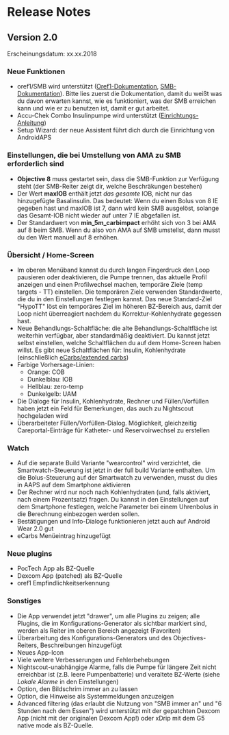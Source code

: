 # Release Notes

## Version 2.0

Erscheinungsdatum: xx.xx.2018

### Neue Funktionen

* oref1/SMB wird unterstützt ([Oref1-Dokumentation](http://androidaps.readthedocs.io/en/latest/DE/konfigurations-generator.html#sensitivitat-oref1), [SMB-Dokumentation](http://androidaps.readthedocs.io/en/latest/DE/konfigurations-generator.html#smb)). Bitte lies zuerst die Dokumentation, damit du weißt was du davon erwarten kannst, wie es funktioniert, was der SMB erreichen kann und wie er zu benutzen ist, damit er gut arbeitet.
* Accu-Chek Combo Insulinpumpe wird unterstützt ([Einrichtungs-Anleitung](http://androidaps.readthedocs.io/en/latest/DE/einstellungen.html#akku-chek-combo))
* Setup Wizard: der neue Assistent führt dich durch die Einrichtung von AndroidAPS 

### Einstellungen, die bei Umstellung von AMA zu SMB erforderlich sind

* **Objective 8** muss gestartet sein, dass die SMB-Funktion zur Verfügung steht (der SMB-Reiter zeigt dir, welche Beschräkungen bestehen)
* Der Wert **maxIOB** enthält jetzt _das gesamte_ IOB, nicht nur das hinzugefügte Basalinsulin. Das bedeutet: Wenn du einen Bolus von 8 IE gegeben hast und maxIOB ist 7, dann wird kein SMB ausgelöst, solange das Gesamt-IOB nicht wieder auf unter 7 IE abgefallen ist.
* Der Standardwert von **min_5m_carbimpact** erhöht sich von 3 bei AMA auf 8 beim SMB. Wenn du also von AMA auf SMB umstellst, dann musst du den Wert manuell auf 8 erhöhen.

### Übersicht / Home-Screen

* Im oberen Menüband kannst du durch langen Fingerdruck den Loop pausieren oder deaktivieren, die Pumpe trennen, das aktuelle Profil anzeigen und einen Profilwechsel machen, temporäre Ziele (temp targets - TT) einstellen. Die temporären Ziele verwenden Standardwerte, die du in den Einstellungen festlegen kannst. Das neue Standard-Ziel "HypoTT" löst ein temporäres Ziel im höheren BZ-Bereich aus, damit der Loop nicht überreagiert nachdem du Korrektur-Kohlenhydrate gegessen hast.
* Neue Behandlungs-Schaltfläche: die alte Behandlungs-Schaltfläche ist weiterhin verfügbar, aber standardmäßig deaktiviert. Du kannst jetzt selbst einstellen, welche Schaltflächen du auf dem Home-Screen haben willst. Es gibt neue Schaltflächen für: Insulin, Kohlenhydrate (einschließlich [eCarbs/extended carbs](http://androidaps.readthedocs.io/en/latest/EN/Usage/Extended-Carbs.html))
* Farbige Vorhersage-Linien:
  * Orange: COB
  * Dunkelblau: IOB
  * Hellblau: zero-temp
  * Dunkelgelb: UAM
* Die Dialoge für Insulin, Kohlenhydrate, Rechner und Füllen/Vorfüllen haben jetzt ein Feld für Bemerkungen, das auch zu Nightscout hochgeladen wird
* Überarbeiteter Füllen/Vorfüllen-Dialog. Möglichkeit, gleichzeitig Careportal-Einträge für Katheter- und Reservoirwechsel zu erstellen

### Watch

* Auf die separate Build Variante "wearcontrol" wird verzichtet, die Smartwatch-Steuerung ist jetzt in der full build Variante enthalten. Um die Bolus-Steuerung auf der Smartwatch zu verwenden, musst du dies in AAPS auf dem Smartphone aktivieren
* Der Rechner wird nur noch nach Kohlenhydraten (und, falls aktiviert, nach einem Prozentsatz) fragen. Du kannst in den Einstellungen auf dem Smartphone festlegen, welche Parameter bei einem Uhrenbolus in die Berechnung einbezogen werden sollen.
* Bestätigungen und Info-Dialoge funktionieren jetzt auch auf Android Wear 2.0 gut
* eCarbs Menüeintrag hinzugefügt

### Neue plugins

* PocTech App als BZ-Quelle
* Dexcom App (patched) als BZ-Quelle
* oref1 Empfindlichkeitserkennung

### Sonstiges

* Die App verwendet jetzt "drawer", um alle Plugins zu zeigen; alle Plugins, die im Konfigurations-Generator als sichtbar markiert sind, werden als Reiter im oberen Bereich angezeigt (Favoriten)
* Überarbeitung des Konfigurations-Generators und des Objectives-Reiters, Beschreibungen hinzugefügt
* Neues App-Icon
* Viele weitere Verbesserungen und Fehlerbehebungen
* Nightscout-unabhängige Alarme, falls die Pumpe für längere Zeit nicht erreichbar ist (z.B. leere Pumpenbatterie) und veraltete BZ-Werte (siehe _Lokale Alarme_ in den Einstellungen)
* Option, den Bildschrim immer an zu lassen
* Option, die Hinweise als Systemmeldungen anzuzeigen
* Advanced filtering (das erlaubt die Nutzung von "SMB immer an" und "6 Stunden nach dem Essen") wird unterstützt mit der gepatchten Dexcom App (nicht mit der originalen Dexcom App!) oder xDrip mit dem  G5 native mode als BZ-Quelle.
